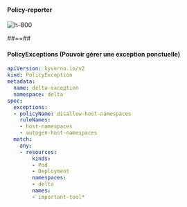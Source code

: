 
<!-- .slide: class="flex-row center" data-background="./assets/techready/bkgnd.png"-->
#### Policy-reporter
![h-800](./assets/techready/policy-reporter.png)

##==##
<!-- .slide: class="with-code-dark max-height" data-background="./assets/techready/bkgnd.png"-->
#### PolicyExceptions (Pouvoir gérer une exception ponctuelle)
```yaml
apiVersion: kyverno.io/v2
kind: PolicyException
metadata:
  name: delta-exception
  namespace: delta
spec:
  exceptions:
  - policyName: disallow-host-namespaces
    ruleNames:
    - host-namespaces
    - autogen-host-namespaces
  match:
    any:
    - resources:
        kinds:
        - Pod
        - Deployment
        namespaces:
        - delta
        names:
        - important-tool*
```


